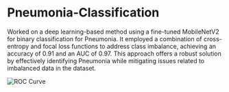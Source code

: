 # Pneumonia-Classification

Worked on a deep learning-based method using a fine-tuned MobileNetV2 for binary classification for Pneumonia. It employed a combination of cross-entropy and focal loss functions to address class imbalance, achieving an accuracy of 0.91 and an AUC of 0.97. This approach offers a robust solution by effectively identifying Pneumonia while mitigating issues related to imbalanced data in the dataset.
 
![ROC Curve](https://github.com/parththirwani/Pneumonia-Classification/assets/124462644/3df49597-4d31-4340-846e-c28cbd84e6a0)
